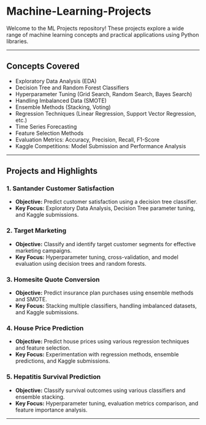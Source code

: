# Machine-Learning-Projects
Welcome to the ML Projects repository! These projects explore a wide range of machine learning concepts and practical applications using Python libraries.

---

## Concepts Covered
- Exploratory Data Analysis (EDA)
- Decision Tree and Random Forest Classifiers
- Hyperparameter Tuning (Grid Search, Random Search, Bayes Search)
- Handling Imbalanced Data (SMOTE)
- Ensemble Methods (Stacking, Voting)
- Regression Techniques (Linear Regression, Support Vector Regression, etc.)
- Time Series Forecasting
- Feature Selection Methods
- Evaluation Metrics: Accuracy, Precision, Recall, F1-Score
- Kaggle Competitions: Model Submission and Performance Analysis

---

## Projects and Highlights

### 1. **Santander Customer Satisfaction**
   - **Objective:** Predict customer satisfaction using a decision tree classifier.
   - **Key Focus:** Exploratory Data Analysis, Decision Tree parameter tuning, and Kaggle submissions.

### 2. **Target Marketing**
   - **Objective:** Classify and identify target customer segments for effective marketing campaigns.
   - **Key Focus:** Hyperparameter tuning, cross-validation, and model evaluation using decision trees and random forests.

### 3. **Homesite Quote Conversion**
   - **Objective:** Predict insurance plan purchases using ensemble methods and SMOTE.
   - **Key Focus:** Stacking multiple classifiers, handling imbalanced datasets, and Kaggle submissions.

### 4. **House Price Prediction**
   - **Objective:** Predict house prices using various regression techniques and feature selection.
   - **Key Focus:** Experimentation with regression methods, ensemble predictions, and Kaggle submissions.

### 5. **Hepatitis Survival Prediction**
   - **Objective:** Classify survival outcomes using various classifiers and ensemble stacking.
   - **Key Focus:** Hyperparameter tuning, evaluation metrics comparison, and feature importance analysis.

---
